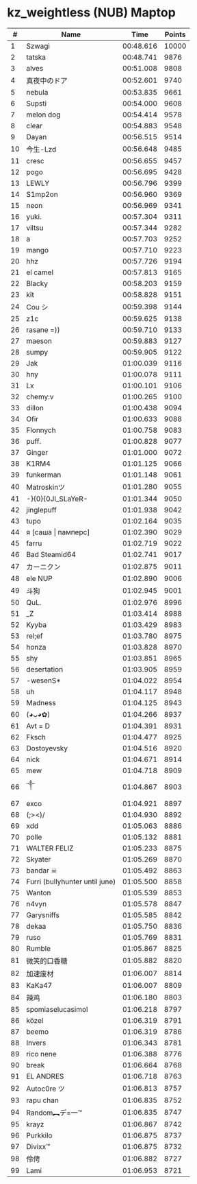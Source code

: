 # kz_weightless (NUB) Maptop

|  # | Name | Time | Points |
|-------------- | -------------- | -------------- | -------------- | 
| 1 | Szwagi | 00:48.616 | 10000 | 
| 2 | tatska | 00:48.741 | 9876 | 
| 3 | alves | 00:51.008 | 9808 | 
| 4 | 真夜中のドア | 00:52.601 | 9740 | 
| 5 | nebula | 00:53.835 | 9661 | 
| 6 | Supsti | 00:54.000 | 9608 | 
| 7 | melon dog | 00:54.414 | 9578 | 
| 8 | clear | 00:54.883 | 9548 | 
| 9 | Dayan | 00:56.515 | 9514 | 
| 10 | 今生-Lzd | 00:56.648 | 9485 | 
| 11 | cresc | 00:56.655 | 9457 | 
| 12 | pogo | 00:56.695 | 9428 | 
| 13 | LEWLY | 00:56.796 | 9399 | 
| 14 | S1mp2on | 00:56.960 | 9369 | 
| 15 | neon | 00:56.969 | 9341 | 
| 16 | yuki. | 00:57.304 | 9311 | 
| 17 | viltsu | 00:57.344 | 9282 | 
| 18 | a | 00:57.703 | 9252 | 
| 19 | mango | 00:57.710 | 9223 | 
| 20 | hhz | 00:57.726 | 9194 | 
| 21 | el camel | 00:57.813 | 9165 | 
| 22 | Blacky | 00:58.203 | 9159 | 
| 23 | kїt | 00:58.828 | 9151 | 
| 24 | Cou シ | 00:59.398 | 9144 | 
| 25 | z1c | 00:59.625 | 9138 | 
| 26 | rasane =)) | 00:59.710 | 9133 | 
| 27 | maeson | 00:59.883 | 9127 | 
| 28 | sumpy | 00:59.905 | 9122 | 
| 29 | Jak | 01:00.039 | 9116 | 
| 30 | hny | 01:00.078 | 9111 | 
| 31 | Lx | 01:00.101 | 9106 | 
| 32 | chemy:v | 01:00.265 | 9100 | 
| 33 | dillon | 01:00.438 | 9094 | 
| 34 | Ofir | 01:00.633 | 9088 | 
| 35 | Flonnych | 01:00.758 | 9083 | 
| 36 | puff. | 01:00.828 | 9077 | 
| 37 | Ginger | 01:01.000 | 9072 | 
| 38 | K1RM4 | 01:01.125 | 9066 | 
| 39 | funkerman | 01:01.148 | 9061 | 
| 40 | Matroskinツ | 01:01.280 | 9055 | 
| 41 | -}{0}{0JI_SLaYeR- | 01:01.344 | 9050 | 
| 42 | jinglepuff | 01:01.938 | 9042 | 
| 43 | tupo | 01:02.164 | 9035 | 
| 44 | я [саша \| памперс] | 01:02.390 | 9029 | 
| 45 | farru | 01:02.719 | 9022 | 
| 46 | Bad Steamid64 | 01:02.741 | 9017 | 
| 47 | カーニクン | 01:02.875 | 9011 | 
| 48 | ele NUP | 01:02.890 | 9006 | 
| 49 | 斗狗 | 01:02.945 | 9001 | 
| 50 | QuL. | 01:02.976 | 8996 | 
| 51 | _Z | 01:03.414 | 8988 | 
| 52 | Kyyba | 01:03.429 | 8983 | 
| 53 | rel;ef | 01:03.780 | 8975 | 
| 54 | honza | 01:03.828 | 8970 | 
| 55 | shy | 01:03.851 | 8965 | 
| 56 | desertation | 01:03.905 | 8959 | 
| 57 | -wesenS* | 01:04.022 | 8954 | 
| 58 | uh | 01:04.117 | 8948 | 
| 59 | Madness | 01:04.125 | 8943 | 
| 60 | (◕ᴗ◕✿) | 01:04.266 | 8937 | 
| 61 | Avt = D | 01:04.391 | 8931 | 
| 62 | Fksch | 01:04.477 | 8925 | 
| 63 | Dostoyevsky | 01:04.516 | 8920 | 
| 64 | nick | 01:04.671 | 8914 | 
| 65 | mew | 01:04.718 | 8909 | 
| 66 | ༒ | 01:04.867 | 8903 | 
| 67 | exco | 01:04.921 | 8897 | 
| 68 | (;><)/ | 01:04.930 | 8892 | 
| 69 | xdd | 01:05.063 | 8886 | 
| 70 | polle | 01:05.132 | 8881 | 
| 71 | WALTER FELIZ | 01:05.233 | 8875 | 
| 72 | Skyater | 01:05.269 | 8870 | 
| 73 | bandar ☠ | 01:05.492 | 8863 | 
| 74 | Furri (bullyhunter until june) | 01:05.500 | 8858 | 
| 75 | Wanton | 01:05.539 | 8853 | 
| 76 | n4vyn | 01:05.578 | 8847 | 
| 77 | Garysniffs | 01:05.585 | 8842 | 
| 78 | dekaa | 01:05.750 | 8836 | 
| 79 | ruso | 01:05.769 | 8831 | 
| 80 | Rumble | 01:05.867 | 8825 | 
| 81 | 微笑的口香糖 | 01:05.882 | 8820 | 
| 82 | 加速废材 | 01:06.007 | 8814 | 
| 83 | KaKa47 | 01:06.007 | 8809 | 
| 84 | 辣鸡 | 01:06.180 | 8803 | 
| 85 | spomiaselucasimol | 01:06.218 | 8797 | 
| 86 | közel | 01:06.319 | 8791 | 
| 87 | beemo | 01:06.319 | 8786 | 
| 88 | Invers | 01:06.343 | 8781 | 
| 89 | rico nene | 01:06.388 | 8776 | 
| 90 | break | 01:06.664 | 8768 | 
| 91 | EL ANDRES | 01:06.718 | 8763 | 
| 92 | Autoc0re ツ | 01:06.813 | 8757 | 
| 93 | rapu chan | 01:06.835 | 8752 | 
| 94 | Random︻デ=一™ | 01:06.835 | 8747 | 
| 95 | krayz | 01:06.867 | 8742 | 
| 96 | Purkkilo | 01:06.875 | 8737 | 
| 97 | Divixx™ | 01:06.875 | 8732 | 
| 98 | 伶俜 | 01:06.882 | 8727 | 
| 99 | Lami | 01:06.953 | 8721 | 

